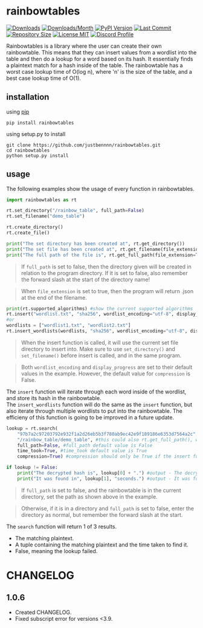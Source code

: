 # rainbowtables

[![Downloads](https://pepy.tech/badge/rainbowtables)](https://pepy.tech/project/rainbowtables)
[![Downloads/Month](https://pepy.tech/badge/rainbowtables/month)](https://pepy.tech/project/rainbowtables)
[![PyPI Version](https://img.shields.io/pypi/v/rainbowtables)](https://pypi.org/project/rainbowtables/)
[![Last Commit](https://img.shields.io/github/last-commit/justbennnn/rainbowtables)](https://github.com/JustBennnn/rainbowtables/commits/master)
[![Repository Size](https://img.shields.io/github/repo-size/justbennnn/rainbowtables)](https://github.com/JustBennnn/rainbowtables)
[![License MIT](https://img.shields.io/github/license/justbennnn/rainbowtables)](https://github.com/JustBennnn/rainbowtables/blob/master/LICENSE)
[![Discord Profile](https://img.shields.io/badge/chat-discord-blue)](https://discordapp.com/users/801460768577945681)

Rainbowtables is a library where the user can create their own rainbowtable. This means that they can insert values
from a wordlist into the table and then do a lookup for a word based on its hash. It essentially finds a plaintext 
match for a hash inside of the table. The rainbowtable has a worst case lookup time of O(log n), where 'n' is the size
of the table, and a best case lookup time of O(1).

## installation
using [pip](https://pypi.org/project/rainbowtables "")

```
pip install rainbowtables
```

using setup.py to install

```
git clone https://github.com/justbennnn/rainbowtables.git
cd rainbowtables
python setup.py install
```

## usage
The following examples show the usage of every function in rainbowtables.

```python
import rainbowtables as rt

rt.set_directory("/rainbow_table", full_path=False)
rt.set_filename("demo_table")

rt.create_directory()
rt.create_file()

print("The set directory has been created at", rt.get_directory()) 
print("The set file has been created at", rt.get_filename(file_extension=True))
print("The full path of the file is", rt.get_full_path(file_extension=True))
```

> If `full_path` is set to false, then the directory given will be created in relation to the program directory. 
> If it is set to false, also remember the forward slash at the start of the directory name!

> When `file_extension` is set to true, then the program will return .json at the end of the filename.

```python
print(rt.supported_algorithms) #show the current supported algorithms
rt.insert("wordlist.txt", "sha256", wordlist_encoding="utf-8", display_progress=True, compression=True) #display_progress shows the current word being iterated
#or
wordlists = ["wordlist1.txt", "wordlist2.txt"]
rt.insert_wordlists(wordlists, "sha256", wordlist_encoding="utf-8", display_progress=True, compression=True) #this function inserts multiple wordlists at once
```

> When the insert function is called, it will use the current set file directory to insert into.
> Make sure to use `set_directory()` and `set_filename()` before insert is called, and in the same program.

> Both `wordlist_encoding` and `display_progress` are set to their default values in the example.
> However, the default value for `compression` is False.

The `insert` function will iterate through each word inside of the wordlist, and store its hash in the rainbowtable.\
The `insert_wordlists` function will do the same as the `insert` function, but also iterate through multiple wordlists to put into the rainbowtable.
The efficieny of this function is going to be improved in a future update.

```python
lookup = rt.search(
    "97b7a2c97203792e932f1a2d26eb5b3f780ab9ec42e9f189186e6353d7564a2c", 
    "/rainbow_table/demo_table", #this could also rt.get_full_path(), with full_path set to True
    full_path=False, #full_path default value is False
    time_took=True, #time_took default value is True
    compression=True) #compression should only be True if the insert function compressed the table

if lookup != False:
    print("The decrypted hash is", lookup[0] + ".") #output - The decrypted hash is https://www.youtube.com/watch?v=iik25wqIuFo.
    print("It was found in", lookup[1], "seconds.") #output - It was found in 0.5 seconds.
```

> If `full_path` is set to false, and the rainbowtable is in the current directory, set the path as shown above in the example.

> Otherwise, if it is in a directory and `full_path` is set to false, enter the directory as normal, but remember the forward slash
> at the start.

The `search` function will return 1 of 3 results. 
* The matching plaintext.
* A tuple containing the matching plaintext and the time taken to find it.
* False, meaning the lookup failed.

# CHANGELOG

## 1.0.6

* Created CHANGELOG.
* Fixed subscript error for versions <3.9.
